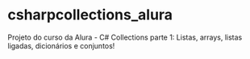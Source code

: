 # csharpcollections_alura
Projeto do curso da Alura - C# Collections parte 1: Listas, arrays, listas ligadas, dicionários e conjuntos!
